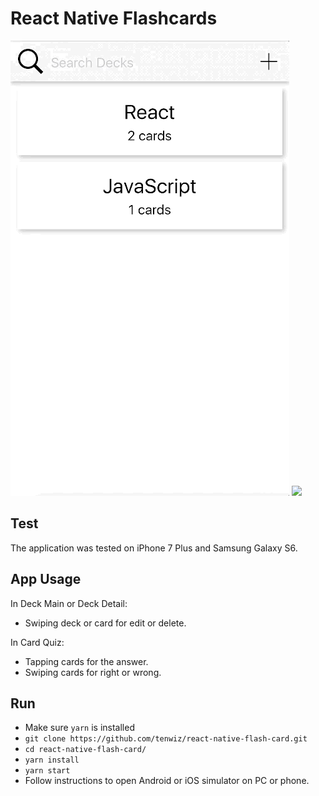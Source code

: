 # React Native Flashcards

![](https://github.com/tenwiz/react-native-flash-card/blob/master/1.gif)
![](https://github.com/tenwiz/react-native-flash-card/blob/master/2.gif)

## Test

The application was tested on iPhone 7 Plus and Samsung Galaxy S6.

## App Usage

In Deck Main or Deck Detail:

* Swiping deck or card for edit or delete.

In Card Quiz:
* Tapping cards for the answer.
* Swiping cards for right or wrong.

## Run

* Make sure `yarn` is installed
* `git clone https://github.com/tenwiz/react-native-flash-card.git` 
* `cd react-native-flash-card/`
* `yarn install`
* `yarn start`
* Follow instructions to open Android or iOS simulator on PC or phone.
